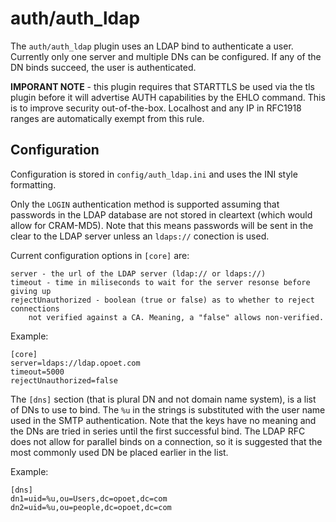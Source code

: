 auth/auth\_ldap
==============

The `auth/auth_ldap` plugin uses an LDAP bind to authenticate a user. Currently
only one server and multiple DNs can be configured. If any of the DN binds succeed, 
the user is authenticated. 

**IMPORANT NOTE** - this plugin requires that STARTTLS be used via the tls plugin
before it will advertise AUTH capabilities by the EHLO command.  This is to
improve security out-of-the-box.   Localhost and any IP in RFC1918 ranges
are automatically exempt from this rule.

Configuration
-------------

Configuration is stored in `config/auth_ldap.ini` and uses the INI
style formatting. 

Only the `LOGIN` authentication method is supported assuming that passwords in the
LDAP database are not stored in cleartext (which would allow for CRAM-MD5). Note
that this means passwords will be sent in the clear to the LDAP server unless
an `ldaps://` conection is used. 

Current configuration options in `[core]` are:

    server - the url of the LDAP server (ldap:// or ldaps://)
    timeout - time in miliseconds to wait for the server resonse before giving up
    rejectUnauthorized - boolean (true or false) as to whether to reject connections
        not verified against a CA. Meaning, a "false" allows non-verified.  

Example:

    [core]
    server=ldaps://ldap.opoet.com
    timeout=5000
    rejectUnauthorized=false  

The `[dns]` section (that is plural DN and not domain name system), is a list of DNs to use
to bind. The `%u` in the strings is substituted with the user name used in the SMTP 
authentication. Note that the keys have no meaning and the DNs are tried in series until
the first successful bind. The LDAP RFC does not allow for parallel binds on a connection,
so it is suggested that the most commonly used DN be placed earlier in the list. 

Example:

    [dns]
    dn1=uid=%u,ou=Users,dc=opoet,dc=com
    dn2=uid=%u,ou=people,dc=opoet,dc=com 

